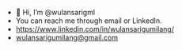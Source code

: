 - 👋 Hi, I’m @wulansarigml
- You can reach me through email or LinkedIn.
- https://www.linkedin.com/in/wulansarigumilang/
- wulansarigumilang@gmail.com

<!---
wulansarigml/wulansarigml is a ✨ special ✨ repository because its `README.md` (this file) appears on your GitHub profile.
You can click the Preview link to take a look at your changes.
--->
